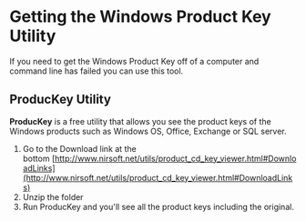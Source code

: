 # Getting the Windows Product Key Utility

If you need to get the Windows Product Key off of a computer and command line has failed you can use this tool. 

## ProducKey Utility 

**ProducKey** is a free utility that allows you see the product keys of the Windows products such as Windows OS, Office, Exchange or SQL server. 

1.  Go to the Download link at the bottom [http://www.nirsoft.net/utils/product_cd_key_viewer.html#DownloadLinks](http://www.nirsoft.net/utils/product_cd_key_viewer.html#DownloadLinks)
2.  Unzip the folder
3.  Run ProducKey and you'll see all the product keys including the original.
